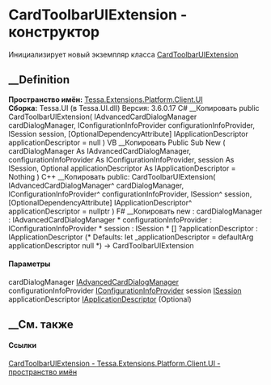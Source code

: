 # CardToolbarUIExtension - конструктор
Инициализирует новый экземпляр класса
[CardToolbarUIExtension](T_Tessa_Extensions_Platform_Client_UI_CardToolbarUIExtension.htm)
##  __Definition
 **Пространство имён:**
[Tessa.Extensions.Platform.Client.UI](N_Tessa_Extensions_Platform_Client_UI.htm)  
 **Сборка:** Tessa.UI (в Tessa.UI.dll) Версия: 3.6.0.17
C# __Копировать
     public CardToolbarUIExtension(
    	IAdvancedCardDialogManager cardDialogManager,
    	IConfigurationInfoProvider configurationInfoProvider,
    	ISession session,
    	[OptionalDependencyAttribute] IApplicationDescriptor applicationDescriptor = null
    )
VB __Копировать
     Public Sub New ( 
    	cardDialogManager As IAdvancedCardDialogManager,
    	configurationInfoProvider As IConfigurationInfoProvider,
    	session As ISession,
    	<OptionalDependencyAttribute> Optional applicationDescriptor As IApplicationDescriptor = Nothing
    )
C++ __Копировать
     public:
    CardToolbarUIExtension(
    	IAdvancedCardDialogManager^ cardDialogManager, 
    	IConfigurationInfoProvider^ configurationInfoProvider, 
    	ISession^ session, 
    	[OptionalDependencyAttribute] IApplicationDescriptor^ applicationDescriptor = nullptr
    )
F# __Копировать
     new : 
            cardDialogManager : IAdvancedCardDialogManager * 
            configurationInfoProvider : IConfigurationInfoProvider * 
            session : ISession * 
            [<OptionalDependencyAttribute>] ?applicationDescriptor : IApplicationDescriptor 
    (* Defaults:
            let _applicationDescriptor = defaultArg applicationDescriptor null
    *)
    -> CardToolbarUIExtension
#### Параметры
cardDialogManager
[IAdvancedCardDialogManager](T_Tessa_UI_Cards_IAdvancedCardDialogManager.htm)
configurationInfoProvider
[IConfigurationInfoProvider](T_Tessa_Platform_Runtime_IConfigurationInfoProvider.htm)
session [ISession](T_Tessa_Platform_Runtime_ISession.htm)
applicationDescriptor
[IApplicationDescriptor](T_Tessa_Platform_Runtime_IApplicationDescriptor.htm)
(Optional)
## __См. также
#### Ссылки
[CardToolbarUIExtension -
](T_Tessa_Extensions_Platform_Client_UI_CardToolbarUIExtension.htm)
[Tessa.Extensions.Platform.Client.UI - пространство
имён](N_Tessa_Extensions_Platform_Client_UI.htm)
